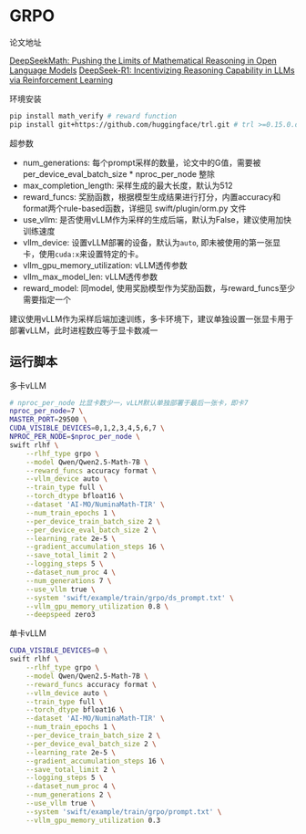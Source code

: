 # GRPO

论文地址

[DeepSeekMath: Pushing the Limits of Mathematical Reasoning in Open Language Models](https://arxiv.org/abs/2402.03300)
[DeepSeek-R1: Incentivizing Reasoning Capability in LLMs via Reinforcement Learning](https://arxiv.org/abs/2501.12948)

环境安装
```bash
pip install math_verify # reward function
pip install git+https://github.com/huggingface/trl.git # trl >=0.15.0.dev0
```


超参数
- num_generations: 每个prompt采样的数量，论文中的G值，需要被 per_device_eval_batch_size * nproc_per_node 整除
- max_completion_length: 采样生成的最大长度，默认为512
- reward_funcs: 奖励函数，根据模型生成结果进行打分，内置accuracy和format两个rule-based函数，详细见 swift/plugin/orm.py 文件
- use_vllm: 是否使用vLLM作为采样的生成后端，默认为False，建议使用加快训练速度
- vllm_device: 设置vLLM部署的设备，默认为`auto`, 即未被使用的第一张显卡，使用`cuda:x`来设置特定的卡。
- vllm_gpu_memory_utilization: vLLM透传参数
- vllm_max_model_len: vLLM透传参数
- reward_model: 同model, 使用奖励模型作为奖励函数，与reward_funcs至少需要指定一个

建议使用vLLM作为采样后端加速训练，多卡环境下，建议单独设置一张显卡用于部署vLLM，此时进程数应等于显卡数减一

## 运行脚本
多卡vLLM
```bash
# nproc_per_node 比显卡数少一，vLLM默认单独部署于最后一张卡，即卡7
nproc_per_node=7 \
MASTER_PORT=29500 \
CUDA_VISIBLE_DEVICES=0,1,2,3,4,5,6,7 \
NPROC_PER_NODE=$nproc_per_node \
swift rlhf \
    --rlhf_type grpo \
    --model Qwen/Qwen2.5-Math-7B \
    --reward_funcs accuracy format \
    --vllm_device auto \
    --train_type full \
    --torch_dtype bfloat16 \
    --dataset 'AI-MO/NuminaMath-TIR' \
    --num_train_epochs 1 \
    --per_device_train_batch_size 2 \
    --per_device_eval_batch_size 2 \
    --learning_rate 2e-5 \
    --gradient_accumulation_steps 16 \
    --save_total_limit 2 \
    --logging_steps 5 \
    --dataset_num_proc 4 \
    --num_generations 7 \
    --use_vllm true \
    --system 'swift/example/train/grpo/ds_prompt.txt' \
    --vllm_gpu_memory_utilization 0.8 \
    --deepspeed zero3
```

单卡vLLM
```bash
CUDA_VISIBLE_DEVICES=0 \
swift rlhf \
    --rlhf_type grpo \
    --model Qwen/Qwen2.5-Math-7B \
    --reward_funcs accuracy format \
    --vllm_device auto \
    --train_type full \
    --torch_dtype bfloat16 \
    --dataset 'AI-MO/NuminaMath-TIR' \
    --num_train_epochs 1 \
    --per_device_train_batch_size 2 \
    --per_device_eval_batch_size 2 \
    --learning_rate 2e-5 \
    --gradient_accumulation_steps 16 \
    --save_total_limit 2 \
    --logging_steps 5 \
    --dataset_num_proc 4 \
    --num_generations 2 \
    --use_vllm true \
    --system 'swift/example/train/grpo/prompt.txt' \
    --vllm_gpu_memory_utilization 0.3
```
